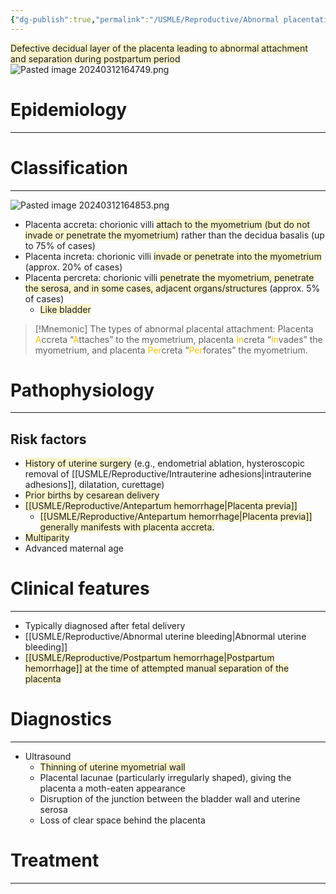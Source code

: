 ```yaml
---
{"dg-publish":true,"permalink":"/USMLE/Reproductive/Abnormal placentation/"}
---
```


<span style="background:rgba(240, 200, 0, 0.2)">Defective decidual layer of the placenta leading to abnormal attachment and separation during postpartum period</span>![Pasted image 20240312164749.png](/img/user/appendix/Pasted%20image%2020240312164749.png)
# Epidemiology
---


# Classification
---
![Pasted image 20240312164853.png](/img/user/appendix/Pasted%20image%2020240312164853.png)
- Placenta accreta: chorionic villi <span style="background:rgba(240, 200, 0, 0.2)">attach to the myometrium (but do not invade or penetrate the myometrium)</span> rather than the decidua basalis (up to 75% of cases)
- Placenta increta: chorionic villi <span style="background:rgba(240, 200, 0, 0.2)">invade or penetrate into the myometrium</span> (approx. 20% of cases)
- Placenta percreta: chorionic villi <span style="background:rgba(240, 200, 0, 0.2)">penetrate the myometrium, penetrate the serosa, and in some cases, adjacent organs/structures</span> (approx. 5% of cases)
	- <span style="background:rgba(240, 200, 0, 0.2)">Like bladder</span>

>[!Mnemonic] 
>The types of abnormal placental attachment: Placenta <font color="#ffc000">A</font>ccreta “<font color="#ffc000">A</font>ttaches” to the myometrium, placenta <font color="#ffc000">In</font>creta “<font color="#ffc000">In</font>vades” the myometrium, and placenta <font color="#ffc000">Per</font>creta “<font color="#ffc000">Per</font>forates” the myometrium.
# Pathophysiology
---
## Risk factors
- <span style="background:rgba(240, 200, 0, 0.2)">History of uterine surgery</span> (e.g., endometrial ablation, hysteroscopic removal of [[USMLE/Reproductive/Intrauterine adhesions\|intrauterine adhesions]], dilatation, curettage)
- <span style="background:rgba(240, 200, 0, 0.2)">Prior births by cesarean delivery</span>
- <span style="background:rgba(240, 200, 0, 0.2)">[[USMLE/Reproductive/Antepartum hemorrhage\|Placenta previa]] </span>
	- <span style="background:rgba(240, 200, 0, 0.2)">[[USMLE/Reproductive/Antepartum hemorrhage\|Placenta previa]] generally manifests with placenta accreta.</span>
- <span style="background:rgba(240, 200, 0, 0.2)">Multiparity</span>
- Advanced maternal age

# Clinical features
---
- Typically diagnosed after fetal delivery
- [[USMLE/Reproductive/Abnormal uterine bleeding\|Abnormal uterine bleeding]]
- <span style="background:rgba(240, 200, 0, 0.2)">[[USMLE/Reproductive/Postpartum hemorrhage\|Postpartum hemorrhage]] at the time of attempted manual separation of the placenta</span>

# Diagnostics
---
- Ultrasound 
	- <span style="background:rgba(240, 200, 0, 0.2)">Thinning of uterine myometrial wall</span>
	- Placental lacunae (particularly irregularly shaped), giving the placenta a moth-eaten appearance  
	- Disruption of the junction between the bladder wall and uterine serosa 
	- Loss of clear space behind the placenta 

# Treatment
---

